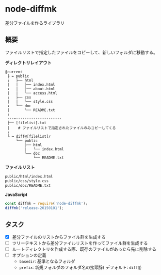 # node-diffmk
差分ファイルを作るライブラリ

## 概要

ファイルリストで指定したファイルをコピーして、新しいフォルダに移動する。


__ディレクトリレイアウト__

```
@current
 ├ ← public
 ↓   ├── html
 |   |   ├── index.html
 ↓   |   ├── about.html
 |   |   └── access.html
 ↓   ├── css
 |   |   └── style.css
 ↓   └── doc
 |       └── README.txt
 ↓
 ---✂︎---------------------
 ├── [filelist].txt
 |    # ファイルリストで指定されたファイルのみコピーしてくる
 ↓
 └ → diff@[filelist]/
     └── public
         ├── html
         |   └── index.html
         └── doc
             └── README.txt
```

__ファイルリスト__

```txt
public/html/index.html
public/css/style.css
public/doc/README.txt
```

__JavaScript__

```js
const diffmk = require('node-diffmk');
diffmk('release-20150101');
```


## タスク

- [x] 差分ファイルのリストからファイル群を生成する
- [ ] ツリーテキストから差分ファイルリストを作ってファイル群を生成する
- [ ] ルートディレクトリを作成する際、既存のファイルがあったら先に削除する
- [ ] オプションの定義
    - `basedir`: 基準となるフォルダ
    - `prefix`: 新規フォルダのフォルダ名の接頭辞( デフォルト: `diff@`)

